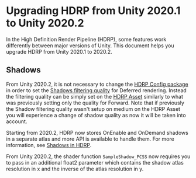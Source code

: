 # Upgrading HDRP from Unity 2020.1 to Unity 2020.2

In the High Definition Render Pipeline (HDRP), some features work differently between major versions of Unity. This document helps you upgrade HDRP from Unity 2020.1 to 2020.2.

## Shadows

From Unity 2020.2, it is not necessary to change the [HDRP Config package](HDRP-Config-Package.html) in order to set the [Shadows filtering quality](HDRP-Asset.html#FilteringQualities) for Deferred rendering. Instead the filtering quality can be simply set on the [HDRP Asset](HDRP-Asset.html#FilteringQualities) similarly to what was previously setting only the quality for Forward. Note that if previously the Shadow filtering quality wasn't setup on medium on the HDRP Asset you will experience a change of shadow quality as now it will be taken into account.

Starting from 2020.2, HDRP now stores OnEnable and OnDemand shadows in a separate atlas and more API is available to handle them. For more information, see [Shadows in HDRP](Shadows-in-HDRP.md).

From Unity 2020.2, the shader function `SampleShadow_PCSS` now requires you to pass in an additional float2 parameter which contains the shadow atlas resolution in x and the inverse of the atlas resolution in y.